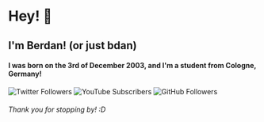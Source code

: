 # Hey! 👋
## I'm Berdan! (or just bdan)
#### I was born on the 3rd of December 2003, and I'm a student from Cologne, Germany!

![Twitter Followers](https://img.shields.io/twitter/follow/bdanMusic?label=Twitter%20Followers&style=social)
![YouTube Subscribers](https://img.shields.io/youtube/channel/subscribers/UC2l-eh8nUwYbxEUh0RaLlag?label=YouTube%20Subscribers&style=social)
![GitHub Followers](https://img.shields.io/github/followers/bdanMusic?label=GitHub%20Followers&style=social)

###### Thank you for stopping by! :D
